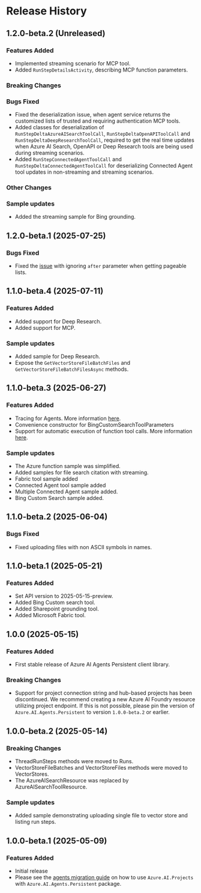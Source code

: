 # Release History

## 1.2.0-beta.2 (Unreleased)

### Features Added

- Implemented streaming scenario for MCP tool.
- Added `RunStepDetailsActivity`, describing MCP function parameters.

### Breaking Changes

### Bugs Fixed

- Fixed the deserialization issue, when agent service returns the customized lists of trusted and requiring authentication MCP tools.
- Added classes for deserialization of `RunStepDeltaAzureAISearchToolCall`, `RunStepDeltaOpenAPIToolCall` and `RunStepDeltaDeepResearchToolCall`, required to get the real time updates when Azure AI Search, OpenAPI or Deep Research tools are being used during streaming scenarios.
- Added `RunStepConnectedAgentToolCall` and `RunStepDeltaConnectedAgentToolCall` for deserializing Connected Agent tool updates in non-streaming and streaming scenarios.

### Other Changes

### Sample updates

- Added the streaming sample for Bing grounding.

## 1.2.0-beta.1 (2025-07-25)

### Bugs Fixed

- Fixed the [issue](https://github.com/Azure/azure-sdk-for-net/issues/51342) with ignoring `after` parameter when getting pageable lists.

## 1.1.0-beta.4 (2025-07-11)

### Features Added

- Added support for Deep Research.
- Added support for MCP.

### Sample updates

- Added sample for Deep Research.
- Expose the `GetVectorStoreFileBatchFiles` and `GetVectorStoreFileBatchFilesAsync` methods.

## 1.1.0-beta.3 (2025-06-27)

### Features Added

- Tracing for Agents. More information [here](https://github.com/Azure/azure-sdk-for-net/blob/main/sdk/ai/Azure.AI.Agents.Persistent/README.md#tracing).
- Convenience constructor for BingCustomSearchToolParameters
- Support for automatic execution of function tool calls. More information [here](https://github.com/Azure/azure-sdk-for-net/blob/main/sdk/ai/Azure.AI.Agents.Persistent/README.md#function-call-executed-automatically).

### Sample updates
- The Azure function sample was simplified.
- Added samples for file search citation with streaming.
- Fabric tool sample added
- Connected Agent tool sample added
- Multiple Connected Agent sample added.
- Bing Custom Search sample added.

## 1.1.0-beta.2 (2025-06-04)

### Bugs Fixed
- Fixed uploading files with non ASCII symbols in names.

## 1.1.0-beta.1 (2025-05-21)

### Features Added
- Set API version to 2025-05-15-preview.
- Added Bing Custom search tool.
- Added Sharepoint grounding tool.
- Added Microsoft Fabric tool.

## 1.0.0 (2025-05-15)

### Features Added
- First stable release of Azure AI Agents Persistent client library.

### Breaking Changes
- Support for project connection string and hub-based projects has been discontinued. We recommend creating a new Azure AI Foundry resource utilizing project endpoint. If this is not possible, please pin the version of `Azure.AI.Agents.Persistent` to version `1.0.0-beta.2` or earlier.

## 1.0.0-beta.2 (2025-05-14)

### Breaking Changes
- ThreadRunSteps methods were moved to Runs.
- VectorStoreFileBatches and VectorStoreFiles methods were moved to VectorStores.
- The AzureAISearchResource was replaced by AzureAISearchToolResource.

### Sample updates
- Added sample demonstrating uploading single file to vector store and listing run steps.

## 1.0.0-beta.1 (2025-05-09)

### Features Added
- Initial release
- Please see the [agents migration guide](https://github.com/Azure/azure-sdk-for-net/blob/main/sdk/ai/Azure.AI.Projects/AGENTS_MIGRATION_GUIDE.md) on how to use `Azure.AI.Projects` with `Azure.AI.Agents.Persistent` package.
